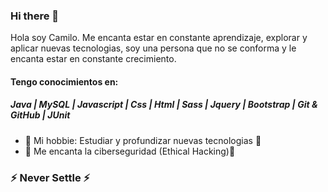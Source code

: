 ### Hi there 👋

  Hola soy Camilo. Me encanta estar en constante aprendizaje, explorar y aplicar nuevas tecnologias, soy una persona que no se conforma y le encanta estar en constante      crecimiento.

#### Tengo conocimientos en: 
  ##### Java | MySQL | Javascript | Css | Html | Sass | Jquery | Bootstrap | Git & GitHub | JUnit

- 🔭 Mi hobbie: Estudiar y profundizar nuevas tecnologias 💪
- 🌱  Me encanta la ciberseguridad (Ethical Hacking)🌱

### ⚡ Never Settle ⚡
